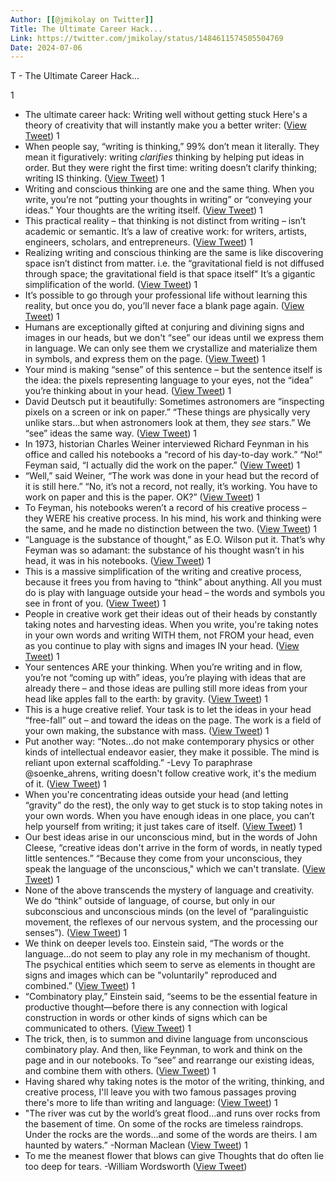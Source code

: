 ```yaml
---
Author: [[@jmikolay on Twitter]]
Title: The Ultimate Career Hack...
Link: https://twitter.com/jmikolay/status/1484611574505504769
Date: 2024-07-06
---
```

T - The Ultimate Career Hack...

1
- The ultimate career hack:
  Writing well without getting stuck
  Here's a theory of creativity that will instantly make you a better writer: ([View Tweet](https://twitter.com/jmikolay/status/1484611574505504769))
1
- When people say, “writing is thinking,” 99% don’t mean it literally. 
  They mean it figuratively: writing *clarifies* thinking by helping put ideas in order. 
  But they were right the first time: writing doesn’t clarify thinking; writing IS thinking. ([View Tweet](https://twitter.com/jmikolay/status/1484611577164693504))
1
- Writing and conscious thinking are one and the same thing.
  When you write, you’re not “putting your thoughts in writing” or “conveying your ideas.” 
  Your thoughts are the writing itself. ([View Tweet](https://twitter.com/jmikolay/status/1484611579928727553))
1
- This practical reality – that thinking is not distinct from writing – isn’t academic or semantic. 
  It’s a law of creative work: for writers, artists, engineers, scholars, and entrepreneurs. ([View Tweet](https://twitter.com/jmikolay/status/1484611582722146305))
1
- Realizing writing and conscious thinking are the same is like discovering space isn’t distinct from matter.
  i.e. the “gravitational field is not diffused through space; the gravitational field is that space itself"
  It’s a gigantic simplification of the world. ([View Tweet](https://twitter.com/jmikolay/status/1484611585448419328))
1
- It’s possible to go through your professional life without learning this reality, but once you do, you’ll never face a blank page again. ([View Tweet](https://twitter.com/jmikolay/status/1484611588174745601))
1
- Humans are exceptionally gifted at conjuring and divining signs and images in our heads, but we don't “see” our ideas until we express them in language. 
  We can only see them we crystallize and materialize them in symbols, and express them on the page. ([View Tweet](https://twitter.com/jmikolay/status/1484611590846443520))
1
- Your mind is making “sense” of this sentence – but the sentence itself is the idea: the pixels representing language to your eyes, not the “idea” you’re thinking about in your head. ([View Tweet](https://twitter.com/jmikolay/status/1484611593514061824))
1
- David Deutsch put it beautifully: 
  Sometimes astronomers are “inspecting pixels on a screen or ink on paper.”
  “These things are physically very unlike stars…but when astronomers look at them, they *see* stars.”
  We “see” ideas the same way. ([View Tweet](https://twitter.com/jmikolay/status/1484611596299104256))
1
- In 1973, historian Charles Weiner interviewed Richard Feynman in his office and called his notebooks a “record of his day-to-day work.” 
  “No!” Feyman said, “I actually did the work on the paper.” ([View Tweet](https://twitter.com/jmikolay/status/1484611599042166784))
1
- “Well,” said Weiner, “The work was done in your head but the record of it is still here.”
  “No, it’s not a record, not really, it’s working. You have to work on paper and this is the paper. OK?” ([View Tweet](https://twitter.com/jmikolay/status/1484611601911070720))
1
- To Feyman, his notebooks weren’t a record of his creative process – they WERE his creative process. 
  In his mind, his work and thinking were the same, and he made no distinction between the two. ([View Tweet](https://twitter.com/jmikolay/status/1484611604696092672))
1
- “Language is the substance of thought,” as E.O. Wilson put it.
  That’s why Feyman was so adamant: the substance of his thought wasn’t in his head, it was in his notebooks. ([View Tweet](https://twitter.com/jmikolay/status/1484611607468515328))
1
- This is a massive simplification of the writing and creative process, because it frees you from having to “think” about anything. 
  All you must do is play with language outside your head – the words and symbols you see in front of you. ([View Tweet](https://twitter.com/jmikolay/status/1484611610291281921))
1
- People in creative work get their ideas out of their heads by constantly taking notes and harvesting ideas. 
  When you write, you're taking notes in your own words and writing WITH them, not FROM your head, even as you continue to play with signs and images IN your head. ([View Tweet](https://twitter.com/jmikolay/status/1484611613046968321))
1
- Your sentences ARE your thinking. 
  When you’re writing and in flow, you’re not “coming up with” ideas, you’re playing with ideas that are already there – and those ideas are pulling still more ideas from your head like apples fall to the earth: by gravity. ([View Tweet](https://twitter.com/jmikolay/status/1484611615840346112))
1
- This is a huge creative relief. 
  Your task is to let the ideas in your head “free-fall” out – and toward the ideas on the page. 
  The work is a field of your own making, the substance with mass. ([View Tweet](https://twitter.com/jmikolay/status/1484611618747006983))
1
- Put another way: 
  “Notes...do not make contemporary physics or other kinds of intellectual endeavor easier, they make it possible. The mind is reliant upon external scaffolding.” -Levy
  To paraphrase @soenke_ahrens, writing doesn't follow creative work, it's the medium of it. ([View Tweet](https://twitter.com/jmikolay/status/1484611621490098177))
1
- When you're concentrating ideas outside your head (and letting “gravity” do the rest), the only way to get stuck is to stop taking notes in your own words. 
  When you have enough ideas in one place, you can’t help yourself from writing; it just takes care of itself. ([View Tweet](https://twitter.com/jmikolay/status/1484611624220577793))
1
- Our best ideas arise in our unconscious mind, but in the words of John Cleese, “creative ideas don't arrive in the form of words, in neatly typed little sentences.”
  “Because they come from your unconscious, they speak the language of the unconscious," which we can't translate. ([View Tweet](https://twitter.com/jmikolay/status/1484611626988806144))
1
- None of the above transcends the mystery of language and creativity. 
  We do “think” outside of language, of course, but only in our subconscious and unconscious minds (on the level of “paralinguistic movement, the reflexes of our nervous system, and the processing our senses”). ([View Tweet](https://twitter.com/jmikolay/status/1484611629845155842))
1
- We think on deeper levels too. 
  Einstein said, “The words or the language...do not seem to play any role in my mechanism of thought. The psychical entities which seem to serve as elements in thought are signs and images which can be "voluntarily" reproduced and combined.” ([View Tweet](https://twitter.com/jmikolay/status/1484611632688877568))
1
- “Combinatory play,” Einstein said, “seems to be the essential feature in productive thought—before there is any connection with logical construction in words or other kinds of signs which can be communicated to others. ([View Tweet](https://twitter.com/jmikolay/status/1484611635448725505))
1
- The trick, then, is to summon and divine language from unconscious combinatory play.
  And then, like Feynman, to work and think on the page and in our notebooks. 
  To “see” and rearrange our existing ideas, and combine them with others. ([View Tweet](https://twitter.com/jmikolay/status/1484611638191816705))
1
- Having shared why taking notes is the motor of the writing, thinking, and creative process, I'll leave you with two famous passages proving there's more to life than writing and language: ([View Tweet](https://twitter.com/jmikolay/status/1484611640993583104))
1
- "The river was cut by the world’s great flood...and runs over rocks from the basement of time. 
  On some of the rocks are timeless raindrops. Under the rocks are the words...and some of the words are theirs. 
  I am haunted by waters.” 
  -Norman Maclean ([View Tweet](https://twitter.com/jmikolay/status/1484611643728224256))
1
- To me the meanest flower that blows can give
  Thoughts that do often lie too deep for tears.
  -William Wordsworth ([View Tweet](https://twitter.com/jmikolay/status/1484611646446194690))
